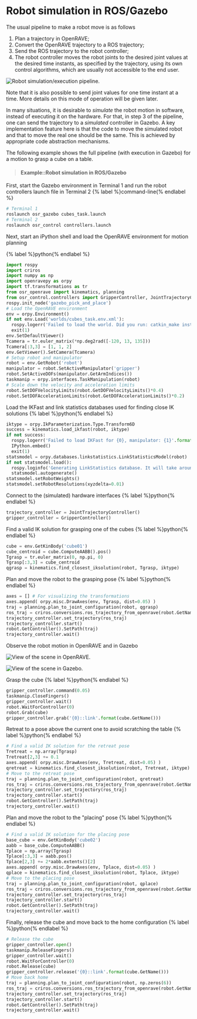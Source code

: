 # Robot simulation in ROS/Gazebo

The usual pipeline to make a robot move is as follows
1. Plan a trajectory in OpenRAVE;
2. Convert the OpenRAVE trajectory to a ROS trajectory;
3. Send the ROS trajectory to the robot controller;
4. The robot controller moves the robot joints to the desired joint values at
the desired time instants, as specified by the trajectory, using its own
control algorithms, which are usually not accessible to the end user.

![Robot simulation/execution
 pipeline.](../assets/system/robot_simulation_pipeline.png)

Note that it is also possible to send joint values for one time instant at a
time. More details on this mode of operation will be given later.

In many situations, it is desirable to *simulate* the robot motion in software,
instead of executing it on the hardware. For that, in step 3 of the pipeline,
one can send the trajectory to a *simulated* controller in Gazebo. A key
implementation feature here is that the code to move the simulated robot and
that to move the real one should be the same. This is achieved by appropriate
code abstraction mechanisms.

The following example shows the full pipeline (with execution in Gazebo) for a
motion to grasp a cube on a table.


> #### Example::Robot simulation in ROS/Gazebo
>
First, start the Gazebo environment in Terminal 1 and run the robot
controllers launch file in Terminal 2 
{% label %}command-line{% endlabel %}
``` bash
# Terminal 1
roslaunch osr_gazebo cubes_task.launch
# Terminal 2
roslaunch osr_control controllers.launch
```
Next, start an iPython shell and load the OpenRAVE
environment for motion planning
>
{% label %}python{% endlabel %}
``` python
import rospy
import criros
import numpy as np
import openravepy as orpy
import tf.transformations as tr
from osr_openrave import kinematics, planning
from osr_control.controllers import GripperController, JointTrajectoryController
rospy.init_node('gazebo_pick_and_place')
# Load the OpenRAVE environment
env = orpy.Environment()
if not env.Load('worlds/cubes_task.env.xml'):
  rospy.logerr('Failed to load the world. Did you run: catkin_make install?')
  exit(1)
env.SetDefaultViewer()
Tcamera = tr.euler_matrix(*np.deg2rad([-120, 13, 135]))
Tcamera[:3,3] = [1, 1, 2]
env.GetViewer().SetCamera(Tcamera)
# Setup robot and manipulator
robot = env.GetRobot('robot')
manipulator = robot.SetActiveManipulator('gripper')
robot.SetActiveDOFs(manipulator.GetArmIndices())
taskmanip = orpy.interfaces.TaskManipulation(robot)
# Scale down the velocity and acceleration limits
robot.SetDOFVelocityLimits(robot.GetDOFVelocityLimits()*0.4)
robot.SetDOFAccelerationLimits(robot.GetDOFAccelerationLimits()*0.2)
```
>
Load the IKFast and link statistics databases used for finding close
IK solutions 
{% label %}python{% endlabel %}
``` python
iktype = orpy.IkParameterization.Type.Transform6D
success = kinematics.load_ikfast(robot, iktype)
if not success:
  rospy.logerr('Failed to load IKFast for {0}, manipulator: {1}'.format(robot.GetName(), manipulator.GetName()))
  IPython.embed()
  exit(1)
statsmodel = orpy.databases.linkstatistics.LinkStatisticsModel(robot)
if not statsmodel.load():
  rospy.loginfo('Generating LinkStatistics database. It will take around 1 minute...')
  statsmodel.autogenerate()
statsmodel.setRobotWeights()
statsmodel.setRobotResolutions(xyzdelta=0.01)
```
>
Connect to the (simulated) hardware interfaces
{% label %}python{% endlabel %}
``` python
trajectory_controller = JointTrajectoryController()
gripper_controller = GripperController()
```
>
Find a valid IK solution for grasping one of the cubes
{% label %}python{% endlabel %}
``` python
cube = env.GetKinBody('cube01')
cube_centroid = cube.ComputeAABB().pos()
Tgrasp = tr.euler_matrix(0, np.pi, 0)
Tgrasp[:3,3] = cube_centroid
qgrasp = kinematics.find_closest_iksolution(robot, Tgrasp, iktype)
```
>
Plan and move the robot to the grasping pose
{% label %}python{% endlabel %}
``` python
axes = [] # For visualizing the transformations
axes.append( orpy.misc.DrawAxes(env, Tgrasp, dist=0.05) )
traj = planning.plan_to_joint_configuration(robot, qgrasp)
ros_traj = criros.conversions.ros_trajectory_from_openrave(robot.GetName(), traj)
trajectory_controller.set_trajectory(ros_traj)
trajectory_controller.start()
robot.GetController().SetPath(traj)
trajectory_controller.wait()
```
>
Observe the robot motion in OpenRAVE and in Gazebo
>
![View of the scene in OpenRAVE.](../assets/system/simulation_openrave.png)
>
![View of the scene in Gazebo.](../assets/system/simulation_gazebo.png)
>
Grasp the cube
{% label %}python{% endlabel %}
``` python
gripper_controller.command(0.05)
taskmanip.CloseFingers()
gripper_controller.wait()
robot.WaitForController(0)
robot.Grab(cube)
gripper_controller.grab('{0}::link'.format(cube.GetName()))
```
>
Retreat to a pose above the current one to avoid scratching the table
{% label %}python{% endlabel %}
``` python
# Find a valid IK solution for the retreat pose
Tretreat = np.array(Tgrasp)
Tretreat[2,3] += 0.1
axes.append( orpy.misc.DrawAxes(env, Tretreat, dist=0.05) )
qretreat = kinematics.find_closest_iksolution(robot, Tretreat, iktype)
# Move to the retreat pose
traj = planning.plan_to_joint_configuration(robot, qretreat)
ros_traj = criros.conversions.ros_trajectory_from_openrave(robot.GetName(), traj)
trajectory_controller.set_trajectory(ros_traj)
trajectory_controller.start()
robot.GetController().SetPath(traj)
trajectory_controller.wait()
```
>
Plan and move the robot to the "placing" pose
{% label %}python{% endlabel %}
``` python
# Find a valid IK solution for the placing pose
base_cube = env.GetKinBody('cube02')
aabb = base_cube.ComputeAABB()
Tplace = np.array(Tgrasp)
Tplace[:3,3] = aabb.pos()
Tplace[2,3] += 2*aabb.extents()[2]
axes.append( orpy.misc.DrawAxes(env, Tplace, dist=0.05) )
qplace = kinematics.find_closest_iksolution(robot, Tplace, iktype)
# Move to the placing pose
traj = planning.plan_to_joint_configuration(robot, qplace)
ros_traj = criros.conversions.ros_trajectory_from_openrave(robot.GetName(), traj)
trajectory_controller.set_trajectory(ros_traj)
trajectory_controller.start()
robot.GetController().SetPath(traj)
trajectory_controller.wait()
```
>
Finally, release the cube and move back to the home configuration
{% label %}python{% endlabel %}
``` python
# Release the cube
gripper_controller.open()
taskmanip.ReleaseFingers()
gripper_controller.wait()
robot.WaitForController(0)
robot.Release(cube)
gripper_controller.release('{0}::link'.format(cube.GetName()))
# Move back home
traj = planning.plan_to_joint_configuration(robot, np.zeros(6))
ros_traj = criros.conversions.ros_trajectory_from_openrave(robot.GetName(), traj)
trajectory_controller.set_trajectory(ros_traj)
trajectory_controller.start()
robot.GetController().SetPath(traj)
trajectory_controller.wait()
```
